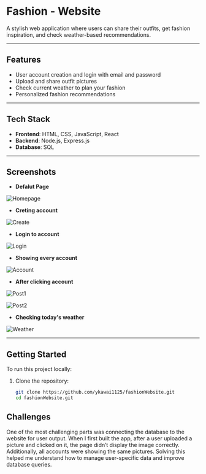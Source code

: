 # Fashion - Website 

A stylish web application where users can share their outfits, get fashion inspiration, and check weather-based recommendations.

---

##  Features

-  User account creation and login with email and password  
-  Upload and share outfit pictures  
-  Check current weather to plan your fashion  
-  Personalized fashion recommendations  

---

##  Tech Stack

- **Frontend**: HTML, CSS, JavaScript, React  
- **Backend**: Node.js, Express.js  
- **Database**: SQL  

---

## Screenshots

- **Defalut Page**  


![Homepage](images/homepage.png)  
- **Creting account**


![Create](images/create.png) 
- **Login to account**

 
![Login](images/login.png)  
- **Showing every account**


![Account](images/account.png)   
- **After clicking account**


![Post1](images/post1.png) 


![Post2](images/post2.png) 
- **Checking today's weather**


![Weather](images/weather.png)

---

##  Getting Started

To run this project locally:

1. Clone the repository:
   ```bash
   git clone https://github.com/ykawai1125/fashionWebsite.git
   cd fashionWebsite.git
   ```

##  Challenges

   One of the most challenging parts was connecting the database to the website for user output. When I first built the app, after a user uploaded a picture and clicked on it, the page didn’t display the image correctly. Additionally, all accounts were showing the same pictures. Solving this helped me understand how to manage user-specific data and improve database queries.

